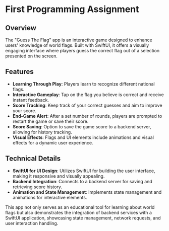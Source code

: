 # First Programming Assignment
## Overview
The "Guess The Flag" app is an interactive game designed to enhance users' knowledge of world flags. Built with SwiftUI, it offers a visually engaging interface where players guess the correct flag out of a selection presented on the screen.

## Features
- **Learning Through Play**: Players learn to recognize different national flags.
- **Interactive Gameplay**: Tap on the flag you believe is correct and receive instant feedback.
- **Score Tracking**: Keep track of your correct guesses and aim to improve your score.
- **End-Game Alert**: After a set number of rounds, players are prompted to restart the game or save their score.
- **Score Saving**: Option to save the game score to a backend server, allowing for history tracking.
- **Visual Effects**: Flags and UI elements include animations and visual effects for a dynamic user experience.

## Technical Details
- **SwiftUI for UI Design**: Utilizes SwiftUI for building the user interface, making it responsive and visually appealing.
- **Backend Integration**: Connects to a backend server for saving and retrieving score history.
- **Animation and State Management**: Implements state management and animations for interactive elements.

This app not only serves as an educational tool for learning about world flags but also demonstrates the integration of backend services with a SwiftUI application, showcasing state management, network requests, and user interaction handling.
